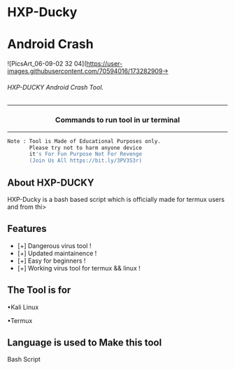 # HXP-Ducky
# Android Crash

![PicsArt_06-09-02 32 04](https://user-images.githubusercontent.com/70594016/173282909->



###### HXP-DUCKY Android Crash Tool.
***

### <p align="center">Commands to run tool in ur terminal
***

```bash
Note : Tool is Made of Educational Purposes only.
       Please try not to harm anyone device
       it's For Fun Purpose Not For Revenge
       (Join Us All https://bit.ly/3PV3S3r)

```

## About HXP-DUCKY

HXP-Ducky is a bash based script which is officially made for termux users and from thi>


## Features
* [+] Dangerous virus tool !
* [+] Updated maintainence !
* [+] Easy for beginners !
* [+] Working virus tool for termux && linux !

## The Tool is for

•Kali Linux

•Termux

## Language is used to Make this tool
Bash Script
